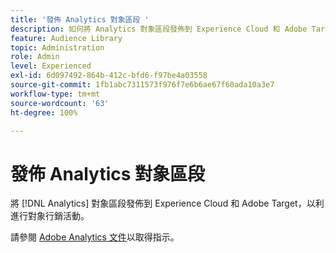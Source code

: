 ```yaml
---
title: '發佈 Analytics 對象區段 '
description: 如何將 Analytics 對象區段發佈到 Experience Cloud 和 Adobe Target，以利進行對象行銷活動。
feature: Audience Library
topic: Administration
role: Admin
level: Experienced
exl-id: 6d097492-864b-412c-bfd6-f97be4a03558
source-git-commit: 1fb1abc7311573f976f7e6b6ae67f60ada10a3e7
workflow-type: tm+mt
source-wordcount: '63'
ht-degree: 100%

---
```


# 發佈 Analytics 對象區段

將 [!DNL Analytics] 對象區段發佈到 Experience Cloud 和 Adobe Target，以利進行對象行銷活動。

請參閱 [Adobe Analytics 文件](https://experienceleague.adobe.com/docs/analytics/components/segmentation/segmentation-workflow/seg-publish.html?lang=zh-Hant)以取得指示。
